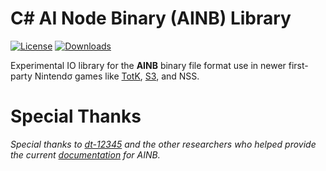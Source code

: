 # C# AI Node Binary (AINB) Library

[![License](https://img.shields.io/badge/License-MIT-blue.svg?color=6230bf&style=for-the-badge)](https://github.com/EPD-Libraries/AiNodeLibrary/blob/master/License.md) [![Downloads](https://img.shields.io/github/v/tag/EPD-Libraries/AiNodeLibrary?label=NuGet&logo=NuGet&color=004880&style=for-the-badge)](https://www.nuget.org/packages/AiNodeLibrary)

Experimental IO library for the **AINB** binary file format use in newer first-party Nintendσ games like [TotK](https://zelda.nintendo.com/tears-of-the-kingdom/), [S3](https://splatoon.nintendo.com/ca/), and NSS.

# Special Thanks

*Special thanks to [dt-12345](https://github.com/dt-12345) and the other researchers who helped provide the current [documentation](https://epd.zeldamods.org/wiki/AINB) for AINB.*